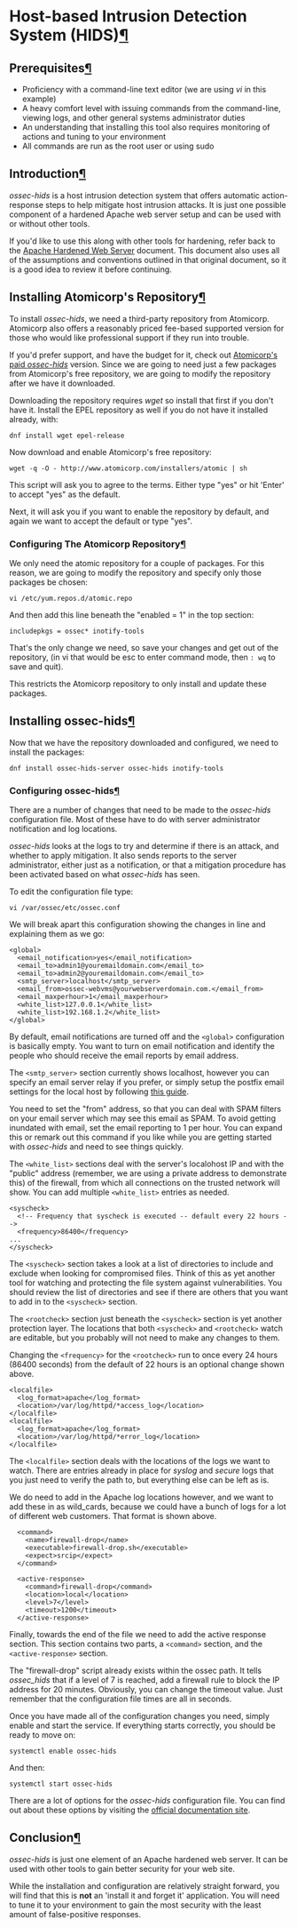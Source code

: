 # Host-based Intrusion Detection System (HIDS)[¶](https://docs.rockylinux.org/zh/guides/web/apache_hardened_webserver/ossec-hids/#host-based-intrusion-detection-system-hids)

## Prerequisites[¶](https://docs.rockylinux.org/zh/guides/web/apache_hardened_webserver/ossec-hids/#prerequisites)

- Proficiency with a command-line text editor (we are using *vi* in this example)
- A heavy comfort level with issuing commands from the command-line, viewing logs, and other general systems administrator duties
- An understanding that installing this tool also requires monitoring of actions and tuning to your environment
- All commands are run as the root user or using sudo

## Introduction[¶](https://docs.rockylinux.org/zh/guides/web/apache_hardened_webserver/ossec-hids/#introduction)

*ossec-hids* is a host intrusion detection system that offers  automatic action-response steps to help mitigate host intrusion attacks. It is just one possible component of a hardened Apache web server setup and can be used with or without other tools.

If you'd like to use this along with other tools for hardening, refer back to the [Apache Hardened Web Server](https://docs.rockylinux.org/zh/guides/web/apache_hardened_webserver/) document. This document also uses all of the assumptions and  conventions outlined in that original document, so it is a good idea to  review it before continuing.

## Installing Atomicorp's Repository[¶](https://docs.rockylinux.org/zh/guides/web/apache_hardened_webserver/ossec-hids/#installing-atomicorps-repository)

To install *ossec-hids*, we need a third-party repository from Atomicorp. Atomicorp also offers a reasonably priced fee-based  supported version for those who would like professional support if they  run into trouble.

If you'd prefer support, and have the budget for it, check out [Atomicorp's paid *ossec-hids*](https://atomicorp.com/atomic-enterprise-ossec/) version. Since we are going to need just a few packages from  Atomicorp's free repository, we are going to modify the repository after we have it downloaded.

Downloading the repository requires *wget* so install that first if you don't have it. Install the EPEL repository as well if you do not have it installed already, with:

```
dnf install wget epel-release
```

Now download and enable Atomicorp's free repository:

```
wget -q -O - http://www.atomicorp.com/installers/atomic | sh
```

This script will ask you to agree to the terms. Either type "yes" or hit 'Enter' to accept "yes" as the default.

Next, it will ask you if you want to enable the repository by default, and again we want to accept the default or type "yes".

### Configuring The Atomicorp Repository[¶](https://docs.rockylinux.org/zh/guides/web/apache_hardened_webserver/ossec-hids/#configuring-the-atomicorp-repository)

We only need the atomic repository for a couple of packages. For this reason, we are going to modify the repository and specify only those  packages be chosen:

```
vi /etc/yum.repos.d/atomic.repo
```

And then add this line beneath the "enabled = 1" in the top section:

```
includepkgs = ossec* inotify-tools
```

That's the only change we need, so save your changes and get out of the repository, (in vi that would be esc to enter command mode, then `: wq` to save and quit).

This restricts the Atomicorp repository to only install and update these packages.

## Installing ossec-hids[¶](https://docs.rockylinux.org/zh/guides/web/apache_hardened_webserver/ossec-hids/#installing-ossec-hids)

Now that we have the repository downloaded and configured, we need to install the packages:

```
dnf install ossec-hids-server ossec-hids inotify-tools
```

### Configuring ossec-hids[¶](https://docs.rockylinux.org/zh/guides/web/apache_hardened_webserver/ossec-hids/#configuring-ossec-hids)

There are a number of changes that need to be made to the *ossec-hids* configuration file. Most of these have to do with server administrator notification and log locations.

*ossec-hids* looks at the logs to try and determine if there  is an attack, and whether to apply mitigation. It also sends reports to  the server administrator, either just as a notification, or that a  mitigation procedure has been activated based on what *ossec-hids* has seen.

To edit the configuration file type:

```
vi /var/ossec/etc/ossec.conf
```

We will break apart this configuration showing the changes in line and explaining them as we go:

```
<global>
  <email_notification>yes</email_notification>  
  <email_to>admin1@youremaildomain.com</email_to>
  <email_to>admin2@youremaildomain.com</email_to>
  <smtp_server>localhost</smtp_server>
  <email_from>ossec-webvms@yourwebserverdomain.com.</email_from>
  <email_maxperhour>1</email_maxperhour>
  <white_list>127.0.0.1</white_list>
  <white_list>192.168.1.2</white_list>
</global>
```

By default, email notifications are turned off and the `<global>` configuration is basically empty. You want to turn on email  notification and identify the people who should receive the email  reports by email address.

The `<smtp_server>` section currently shows  localhost, however you can specify an email server relay if you prefer,  or simply setup the postfix email settings for the local host by  following [this guide](https://docs.rockylinux.org/zh/guides/email/postfix_reporting/).

You need to set the "from" address, so that you can deal with SPAM  filters on your email server which may see this email as SPAM. To avoid  getting inundated with email, set the email reporting to 1 per hour. You can expand this or remark out this command if you like while you are  getting started with *ossec-hids* and need to see things quickly.

The `<white_list>` sections deal with the server's  localohost IP and with the "public" address (remember, we are using a  private address to demonstrate this) of the firewall, from which all  connections on the trusted network will show. You can add multiple `<white_list>` entries as needed.

```
<syscheck>
  <!-- Frequency that syscheck is executed -- default every 22 hours -->
  <frequency>86400</frequency>
...
</syscheck>
```

The `<syscheck>` section takes a look at a list of  directories to include and exclude when looking for compromised files.  Think of this as yet another tool for watching and protecting the file  system against vulnerabilities. You should review the list of  directories and see if there are others that you want to add in to the `<syscheck>` section.

The `<rootcheck>` section just beneath the `<syscheck>` section is yet another protection layer. The locations that both `<syscheck>` and `<rootcheck>` watch are editable, but you probably will not need to make any changes to them.  

Changing the `<frequency>` for the `<rootcheck>` run to once every 24 hours (86400 seconds) from the default of 22 hours is an optional change shown above.

```
<localfile>
  <log_format>apache</log_format>
  <location>/var/log/httpd/*access_log</location>
</localfile>
<localfile>
  <log_format>apache</log_format>
  <location>/var/log/httpd/*error_log</location>
</localfile>
```

The `<localfile>` section deals with the locations of the logs we want to watch. There are entries already in place for *syslog* and *secure* logs that you just need to verify the path to, but everything else can be left as is.

We do need to add in the Apache log locations however, and we want to add these in as wild_cards, because we could have a bunch of logs for a lot of different web customers. That format is shown above.

```
  <command>
    <name>firewall-drop</name>
    <executable>firewall-drop.sh</executable>
    <expect>srcip</expect>
  </command>

  <active-response>
    <command>firewall-drop</command>
    <location>local</location>
    <level>7</level>
    <timeout>1200</timeout>
  </active-response>
```

Finally, towards the end of the file we need to add the active response section. This section contains two parts, a `<command>` section, and the `<active-response>` section.

The "firewall-drop" script already exists within the ossec path.  It tells *ossec_hids* that if a level of 7 is reached, add a firewall rule to block the IP  address for 20 minutes. Obviously, you can change the timeout value.  Just remember that the configuration file times are all in seconds.

Once you have made all of the configuration changes you need, simply  enable and start the service. If everything starts correctly, you should be ready to move on:

```
systemctl enable ossec-hids
```

And then:

```
systemctl start ossec-hids
```

There are a lot of options for the *ossec-hids* configuration file. You can find out about these options by visiting the [official documentation site](https://www.ossec.net/docs/).

## Conclusion[¶](https://docs.rockylinux.org/zh/guides/web/apache_hardened_webserver/ossec-hids/#conclusion)

*ossec-hids* is just one element of an Apache hardened web  server. It can be used with other tools to gain better security for your web site.

While the installation and configuration are relatively straight forward, you will find that this is **not** an 'install it and forget it' application. You will need to tune it to  your environment to gain the most security with the least amount of  false-positive responses.